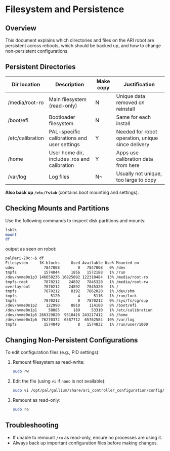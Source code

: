 # Filesystem and Persistence

## Overview

This document explains which directories and files on the ARI robot are persistent across reboots, which should be backed up, and how to change non-persistent configurations.

## Persistent Directories

| Dir location        | Description                                      | Make copy | Justification                                      |
|---------------------|--------------------------------------------------|-----------|----------------------------------------------------|
| /media/root-ro      | Main filesystem (read-only)                      | N         | Unique data removed on reinstall                   |
| /boot/efi           | Bootloader filesystem                            | N         | Same for each install                              |
| /etc/calibration    | PAL-specific calibrations and user settings      | Y         | Needed for robot operation, unique since delivery   |
| /home               | User home dir, includes .ros and calibration     | Y         | Apps use calibration data from here                |
| /var/log            | Log files                                        | N~        | Usually not unique, too large to copy              |

**Also back up `/etc/fstab`** (contains boot mounting and settings).

## Checking Mounts and Partitions

Use the following commands to inspect disk partitions and mounts:

```bash
lsblk
mount
df
```

output as seen on robot:
```bash
pal@ari-20c:~$ df
Filesystem     1K-blocks     Used Available Use% Mounted on
udev             7847008        0   7847008   0% /dev
tmpfs            1574044     1856   1572188   1% /run
/dev/nvme0n1p3 146658236 16825092 122310484  13% /media/root-ro
tmpfs-root       7870212    24892   7845320   1% /media/root-rw
overlayroot      7870212    24892   7845320   1% /
tmpfs            7870212     8192   7862020   1% /dev/shm
tmpfs               5120        4      5116   1% /run/lock
tmpfs            7870212        0   7870212   0% /sys/fs/cgroup
/dev/nvme0n1p2    122990     8810    114180   8% /boot/efi
/dev/nvme0n1p1     58085      189     53310   1% /etc/calibration
/dev/nvme0n1p5 266329820  9510416 243217412   4% /home
/dev/nvme0n1p6  76270372  6587712  65762584  10% /var/log
tmpfs            1574040        8   1574032   1% /run/user/1000
```

## Changing Non-Persistent Configurations

To edit configuration files (e.g., PID settings):

1. Remount filesystem as read-write:
   ```bash
   sudo rw
   ```
2. Edit the file (using `vi` if `nano` is not available):
   ```bash
   sudo vi /opt/pal/gallium/share/ari_controller_configuration/config/pids_v2.yaml
   ```
3. Remount as read-only:
   ```bash
   sudo ro
   ```

## Troubleshooting
- If unable to remount `/ro` as read-only, ensure no processes are using it.
- Always back up important configuration files before making changes. 